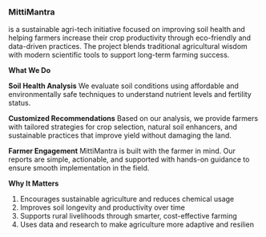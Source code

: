 <h3><b>MittiMantra</b></h3> is a sustainable agri-tech initiative focused on improving soil health and helping farmers increase their crop productivity through eco-friendly and data-driven practices. The project blends traditional agricultural wisdom with modern scientific tools to support long-term farming success.

<b>What We Do</b>

<b>Soil Health Analysis</b>
We evaluate soil conditions using affordable and environmentally safe techniques to understand nutrient levels and fertility status.

<b>Customized Recommendations</b>
Based on our analysis, we provide farmers with tailored strategies for crop selection, natural soil enhancers, and sustainable practices that improve yield without damaging the land.

<b>Farmer Engagement</b>
MittiMantra is built with the farmer in mind. Our reports are simple, actionable, and supported with hands-on guidance to ensure smooth implementation in the field.

<b>Why It Matters</b>
<ol>
<li>Encourages sustainable agriculture and reduces chemical usage</li>

<li>Improves soil longevity and productivity over time</li>

<li>Supports rural livelihoods through smarter, cost-effective farming</li>

<li>Uses data and research to make agriculture more adaptive and resilien</li>
</ol>
